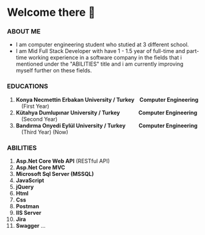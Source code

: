 # Welcome there 👋

### ABOUT ME
* I am computer engineering student who stutied at 3 different school.
* I am Mid Full Stack Developer with have 1 - 1.5 year of full-time and part-time working experience in a software company in the fields that i mentioned under the "ABILITIES" title
  and i am currently improving myself further on these fields.

### EDUCATIONS
1) <b>Konya Necmettin Erbakan University / Turkey &ensp; Computer Engineering </b> &emsp;(First Year)
2) <b>Kütahya Dumlupınar University / Turkey &emsp;&emsp;&emsp; Computer Engineering</b> &emsp;(Second Year)
3) <b>Bandırma Onyedi Eylül University / Turkey &emsp;&emsp; Computer Engineering</b> &emsp;(Third Year) (Now)

### ABILITIES
1) <b>Asp.Net Core Web API</b> (RESTful API)
2) <b>Asp.Net Core MVC</b>
3) <b>Microsoft Sql Server (MSSQL)</b>
4) <b>JavaScript</b>
5) <b>jQuery</b>
6) <b>Html</b>
7) <b>Css</b>
8) <b>Postman</b>
10) <b>IIS Server</b>
11) <b>Jira</b>
12) <b>Swagger</b> ...
